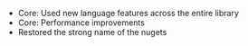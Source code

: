 * Core: Used new language features across the entire library
* Core: Performance improvements
* Restored the strong name of the nugets
